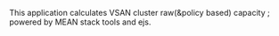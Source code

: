 This application calculates VSAN cluster raw(&policy based) capacity ; powered by MEAN stack tools and ejs.
